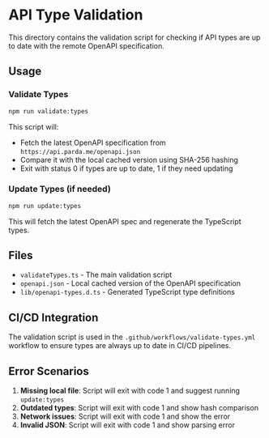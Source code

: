 # API Type Validation

This directory contains the validation script for checking if API types are up to date with the remote OpenAPI specification.

## Usage

### Validate Types

```bash
npm run validate:types
```

This script will:

- Fetch the latest OpenAPI specification from `https://api.parda.me/openapi.json`
- Compare it with the local cached version using SHA-256 hashing
- Exit with status 0 if types are up to date, 1 if they need updating

### Update Types (if needed)

```bash
npm run update:types
```

This will fetch the latest OpenAPI spec and regenerate the TypeScript types.

## Files

- `validateTypes.ts` - The main validation script
- `openapi.json` - Local cached version of the OpenAPI specification
- `lib/openapi-types.d.ts` - Generated TypeScript type definitions

## CI/CD Integration

The validation script is used in the `.github/workflows/validate-types.yml` workflow to ensure types are always up to date in CI/CD pipelines.

## Error Scenarios

1. **Missing local file**: Script will exit with code 1 and suggest running `update:types`
2. **Outdated types**: Script will exit with code 1 and show hash comparison
3. **Network issues**: Script will exit with code 1 and show the error
4. **Invalid JSON**: Script will exit with code 1 and show parsing error
